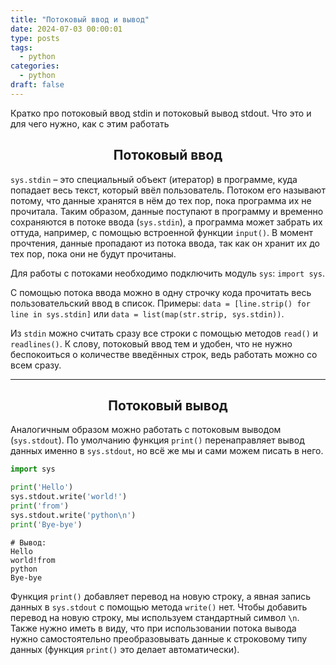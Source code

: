 ```yaml
---
title: "Потоковый ввод и вывод"
date: 2024-07-03 00:00:01
type: posts
tags:
  - python
categories:
  - python
draft: false
---
```


Кратко про потоковый ввод stdin и потоковый вывод stdout. Что это и для чего нужно, как с этим работать
<!--more-->
## <center>Потоковый ввод</center>
`sys.stdin` – это специальный объект (итератор) в программе, куда попадает весь текст, который ввёл пользователь. Потоком его называют потому, что данные хранятся в нём до тех пор, пока программа их не прочитала. Таким образом, данные поступают в программу и временно сохраняются в потоке ввода (`sys.stdin`), а программа может забрать их оттуда, например, с помощью встроенной функции `input()`. В момент прочтения, данные пропадают из потока ввода, так как он хранит их до тех пор, пока они не будут прочитаны.

Для работы с потоками необходимо подключить модуль `sys`: `import sys`.

С помощью потока ввода можно в одну строчку кода прочитать весь пользовательский ввод в список. Примеры:
`data = [line.strip() for line in sys.stdin]` или `data = list(map(str.strip, sys.stdin))`.

Из `stdin` можно считать сразу все строки с помощью методов `read()` и `readlines()`. К слову, потоковый ввод тем и удобен, что не нужно беспокоиться о количестве введённых строк, ведь работать можно со всем сразу.

---
## <center>Потоковый вывод</center>
Аналогичным образом можно работать с потоковым выводом (`sys.stdout`). По умолчанию функция `print()` перенаправляет вывод данных именно в `sys.stdout`, но всё же мы и сами можем писать в него.
```py
import sys

print('Hello')
sys.stdout.write('world!')
print('from')
sys.stdout.write('python\n')
print('Bye-bye')
```

```
# Вывод:
Hello
world!from
python
Bye-bye
```

Функция `print()` добавляет перевод на новую строку, а явная запись данных в `sys.stdout` с помощью метода `write()` нет. Чтобы добавить перевод на новую строку, мы используем стандартный символ `\n`. Также нужно иметь в виду, что при использовании потока вывода нужно самостоятельно преобразовывать данные к строковому типу данных (функция `print()` это делает автоматически).